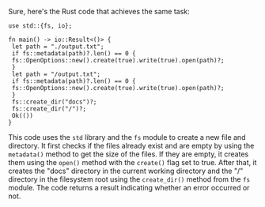 Sure, here's the Rust code that achieves the same task:
```
use std::{fs, io};

fn main() -> io::Result<()> {
 let path = "./output.txt";
 if fs::metadata(path)?.len() == 0 {
 fs::OpenOptions::new().create(true).write(true).open(path)?;
 }
 let path = "/output.txt";
 if fs::metadata(path)?.len() == 0 {
 fs::OpenOptions::new().create(true).write(true).open(path)?;
 }
 fs::create_dir("docs")?;
 fs::create_dir("/")?;
 Ok(())
}
```
This code uses the `std` library and the `fs` module to create a new file and directory. It first checks if the files already exist and are empty by using the `metadata()` method to get the size of the files. If they are empty, it creates them using the `open()` method with the `create()` flag set to true.
After that, it creates the "docs" directory in the current working directory and the "/" directory in the filesystem root using the `create_dir()` method from the `fs` module.
The code returns a result indicating whether an error occurred or not.

